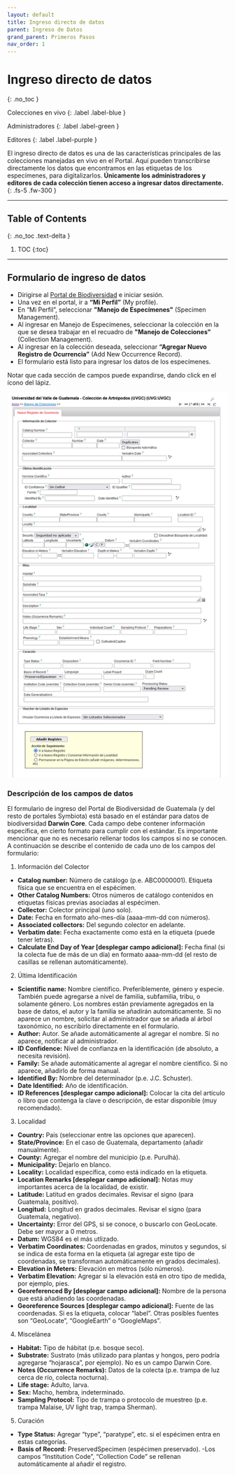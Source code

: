 ```yaml
---
layout: default
title: Ingreso directo de datos
parent: Ingreso de Datos
grand_parent: Primeros Pasos 
nav_order: 1
---
```


# Ingreso directo de datos
{: .no_toc }

<div class="code-example" markdown="1">
Colecciones en vivo
{: .label .label-blue }

Administradores
{: .label .label-green }

Editores
{: .label .label-purple }
</div>


El ingreso directo de datos es una de las características principales de las colecciones manejadas en vivo en el Portal. Aquí pueden transcribirse directamente los datos que encontramos en las etiquetas de los especímenes, para digitalizarlos. **Únicamente los administradores y editores de cada colección tienen acceso a ingresar datos directamente.**
{: .fs-5 .fw-300 }

---

## Table of Contents
{: .no_toc .text-delta }

1. TOC
{:toc}

---

## Formulario de ingreso de datos

- Dirigirse al [Portal de Biodiversidad](https://biodiversidad.gt) e iniciar sesión.
- Una vez en el portal, ir a **“Mi Perfil”** (My profile).
- En “Mi Perfil”, seleccionar **"Manejo de Especímenes"** (Specimen Management).
- Al ingresar en Manejo de Especímenes, seleccionar la colección en la que se desea trabajar en el recuadro de **"Manejo de Colecciones"** (Collection Management).
- Al ingresar en la colección deseada, seleccionar **“Agregar Nuevo Registro de Ocurrencia”** (Add New Occurrence Record).
- El formulario está listo para ingresar los datos de los especímenes. 

Notar que cada sección de campos puede expandirse, dando click en el ícono del lápiz.

<img src="https://github.com/GuatemalaPortal/guatemalaportal.github.io/blob/main/static/portal/Formulario.jpg?raw=true" >

### Descripción de los campos de datos 

El formulario de ingreso del Portal de Biodiversidad de Guatemala (y del resto de portales Symbiota) está basado en el estándar para datos de biodiversidad **Darwin Core**. Cada campo debe contener información específica, en cierto formato para cumplir con el estándar. Es importante mencionar que no es necesario rellenar todos los campos si no se conocen. A continuación se describe el contenido de cada uno de los campos del formulario:

1. Información del Colector
- **Catalog number:** Número de catálogo (p.e. ABC0000001). Etiqueta física que se encuentra en el espécimen.
- **Other Catalog Numbers:** Otros números de catálogo contenidos en etiquetas físicas previas asociadas al espécimen.
- **Collector:** Colector principal (uno solo).
- **Date:** Fecha en formato año-mes-día (aaaa-mm-dd con números).
- **Associated collectors:** Del segundo colector en adelante.
- **Verbatim date:** Fecha exactamente como está en la etiqueta (puede tener letras).
- **Calculate End Day of Year [desplegar campo adicional]:** Fecha final (si la colecta fue de más de un día) en formato aaaa-mm-dd (el resto de casillas se rellenan automáticamente).

2. Última Identificación
- **Scientific name:** Nombre científico. Preferiblemente, género y especie. También puede agregarse a nivel de familia, subfamilia, tribu, o solamente género. Los nombres están previamente agregados en la base de datos, el autor y la familia se añadirán automáticamente. Si no aparece un nombre, solicitar al administrador que se añada al árbol taxonómico, no escribirlo directamente en el formulario.
- **Author:** Autor. Se añade automáticamente al agregar el nombre. Si no aparece, notificar al administrador.
- **ID Confidence:** Nivel de confianza en la identificación (de absoluto, a necesita revisión).
- **Family:** Se añade automáticamente al agregar el nombre científico. Si no aparece, añadirlo de forma manual. 
- **Identified By:** Nombre del determinador (p.e. J.C. Schuster).
- **Date Identified:** Año de identificación.
- **ID References [desplegar campo adicional]:** Colocar la cita del artículo o libro que contenga la clave o descripción, de estar disponible (muy recomendado). 

3. Localidad
- **Country:** País (seleccionar entre las opciones que aparecen). 
- **State/Province:** En el caso de Guatemala, departamento (añadir manualmente). 
- **County:** Agregar el nombre del municipio (p.e. Purulhá).  
- **Municipality:** Dejarlo en blanco.
- **Locality:** Localidad específica, como está indicado en la etiqueta. 
- **Location Remarks [desplegar campo adicional]:** Notas muy importantes acerca de la localidad, de existir.
- **Latitude:** Latitud en grados decimales. Revisar el signo (para Guatemala, positivo). 
- **Longitud:** Longitud en grados decimales. Revisar el signo (para Guatemala, negativo). 
- **Uncertainty:** Error del GPS, si se conoce, o buscarlo con GeoLocate. Debe ser mayor a 0 metros.
- **Datum:** WGS84 es el más utlizado.
- **Verbatim Coordinates:** Coordenadas en grados, minutos y segundos, si se indica de esta forma en la etiqueta (al agregar este tipo de coordenadas, se transforman automáticamente en grados decimales). 
- **Elevation in Meters:** Elevación en metros (sólo números).
- **Verbatim Elevation:** Agregar si la elevación está en otro tipo de medida, por ejemplo, pies.
- **Georeferenced By [desplegar campo adicional]:** Nombre de la persona que está añadiendo las coordenadas.
- **Georeference Sources [desplegar campo adicional]:** Fuente de las coordenadas. Si es la etiqueta, colocar “label”. Otras posibles fuentes son “GeoLocate”, “GoogleEarth” o “GoogleMaps”.

4. Miscelánea
- **Habitat:** Tipo de hábitat (p.e. bosque seco). 
- **Substrate:** Sustrato (más utilizado para plantas y hongos, pero podría agregarse “hojarasca”, por ejemplo). No es un campo Darwin Core.
- **Notes (Occurrence Remarks):** Datos de la colecta (p.e. trampa de luz cerca de río, colecta nocturna). 
- **Life stage:** Adulto, larva. 
- **Sex:** Macho, hembra, indeterminado.
- **Sampling Protocol:** Tipo de trampa o protocolo de muestreo (p.e. trampa Malaise, UV light trap, trampa Sherman).
 
 
5. Curación
- **Type Status:** Agregar “type”, “paratype”, etc. si el espécimen entra en estas categorías. 
- **Basis of Record:** PreservedSpecimen (espécimen preservado).
-Los campos “Institution Code”, “Collection Code” se rellenan automáticamente al añadir el registro. 



